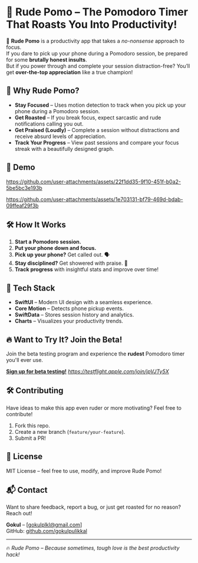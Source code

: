 # 📱 Rude Pomo – The Pomodoro Timer That Roasts You Into Productivity!  

🚀 **Rude Pomo** is a productivity app that takes a *no-nonsense* approach to focus.  
If you dare to pick up your phone during a Pomodoro session, be prepared for some **brutally honest insults**.  
But if you power through and complete your session distraction-free? You’ll get **over-the-top appreciation** like a true champion!  

## 🎯 Why Rude Pomo?  
- **Stay Focused** – Uses motion detection to track when you pick up your phone during a Pomodoro session.  
- **Get Roasted** – If you break focus, expect sarcastic and rude notifications calling you out.  
- **Get Praised (Loudly)** – Complete a session without distractions and receive absurd levels of appreciation.  
- **Track Your Progress** – View past sessions and compare your focus streak with a beautifully designed graph.  

## 📸 Demo  



https://github.com/user-attachments/assets/22f1dd35-9f10-451f-b0a2-5be5bc3e193b



https://github.com/user-attachments/assets/1e703131-bf79-469d-bdab-09ffeaf29f3b

## 🛠️ How It Works  
1. **Start a Pomodoro session.**  
2. **Put your phone down and focus.**  
3. **Pick up your phone?** Get called out. 🗣️  
4. **Stay disciplined?** Get showered with praise. 🎉  
5. **Track progress** with insightful stats and improve over time!  

## 🔧 Tech Stack  
- **SwiftUI** – Modern UI design with a seamless experience.  
- **Core Motion** – Detects phone pickup events.  
- **SwiftData** – Stores session history and analytics.  
- **Charts** – Visualizes your productivity trends.  

## 🔥 Want to Try It? Join the Beta!  
Join the beta testing program and experience the **rudest** Pomodoro timer you'll ever use.  

[**Sign up for beta testing!**](#) *https://testflight.apple.com/join/jpVJTy5X*  

## 🛠️ Contributing  
Have ideas to make this app even ruder or more motivating? Feel free to contribute!  
1. Fork this repo.  
2. Create a new branch (`feature/your-feature`).  
3. Submit a PR!  

## 📜 License  
MIT License – feel free to use, modify, and improve Rude Pomo!  

## 📬 Contact  
Want to share feedback, report a bug, or just get roasted for no reason? Reach out!  

**Gokul** – [gokulplkl@gmail.com]  
GitHub: [github.com/gokulpulikkal](https://github.com/gokulpulikkal)  

---

🔥 *Rude Pomo – Because sometimes, tough love is the best productivity hack!*  
